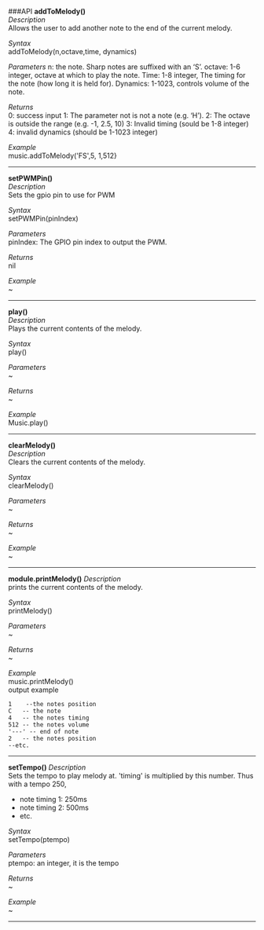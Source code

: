 ###API
**addToMelody()**  
_Description_  
Allows the user to add another note to the end of the current melody.

_Syntax_  
addToMelody(n,octave,time, dynamics)

_Parameters_
n: the note. Sharp notes are suffixed with an ‘S’.
octave: 1-6 integer, octave at which to play the note.
Time: 1-8 integer, The timing for the note (how long it is held for).
Dynamics: 1-1023, controls volume of the note.

_Returns_  
0: success input
1: The parameter not is not a note (e.g. ‘H’).
2: The octave is outside the range (e.g. -1, 2.5, 10)
3: Invalid timing (sould be 1-8 integer)
4: invalid dynamics (should be 1-1023 integer)

_Example_  
music.addToMelody('FS',5, 1,512}

***

**setPWMPin()**  
_Description_  
Sets the gpio pin to use for PWM

_Syntax_  
setPWMPin(pinIndex)

_Parameters_  
pinIndex: The GPIO pin index to output the PWM.

_Returns_  
nil

_Example_  
~

***

**play()**  
_Description_  
Plays the current contents of the melody.

_Syntax_  
play()

_Parameters_  
~

_Returns_  
~

_Example_  
Music.play()

***

**clearMelody()**  
_Description_  
Clears the current contents of the melody.

_Syntax_  
clearMelody()

_Parameters_  
~

_Returns_  
~

_Example_  
~

***

**module.printMelody()**
_Description_  
prints the current contents of the melody.

_Syntax_  
printMelody()

_Parameters_  
~

_Returns_  
~

_Example_    
music.printMelody()  
output example  
```
1    --the notes position
C   -- the note
4   -- the notes timing
512 -- the notes volume
'---' -- end of note
2   -- the notes position
--etc.
```

***

**setTempo()**
_Description_  
Sets the tempo to play melody at. 'timing' is multiplied by this number. Thus with a tempo 250,

- note timing 1: 250ms
- note timing 2: 500ms
- etc.

_Syntax_  
setTempo(ptempo)

_Parameters_  
ptempo: an integer, it is the tempo

_Returns_  
~

_Example_   
~

***
